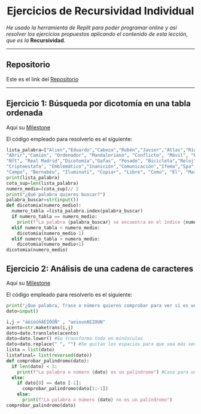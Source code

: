 <h1 align="center">Ejercicios de Recursividad Individual</h1>

*He usado la herramienta de Replit para poder programar online y así resolver los ejercicios propuestos aplicando el contenido de esta lección, que es la* **Recursividad**.

***

<h2>Repositorio</h2>

Este es el link del [Repositorio](https://github.com/Diegodesantos1/RecursividadIndividual)

***

## Ejercicio 1: Búsqueda por dicotomía en una tabla ordenada

Aquí su [Milestone](https://github.com/Diegodesantos1/RecursividadIndividual/milestone/1?closed=1)

El código empleado para resolverlo es el siguiente:

```python
lista_palabra=["Alien","Eduardo","Cabeza","Rubén","Javier","Atlas","Río", "Servir", 
"Abrir","Camión", "Ordenador", "Mandaloriano", "Conflicto", "Móvil", "Estambul","Wifi", 
"Nft", "Real Madrid","Dicotomía","Gafas", "Pesado", "Bicicleta","Reloj", "Abrigo",
"Criptoestafa", "Emblemático","Inanición","Comunicación","Ifema","Spa","Auditorio",
"Campo", "Bernabéu", "Iluminati", "Copiar", "Libre", "Como", "El", "Mar"]
print(lista_palabra)
cota_sup=len(lista_palabra)
numero_medio=(cota_sup)// 2
print("¿Qué palabra quieres buscar?")
palabra_buscar=str(input())
def dicotomia(numero_medio):
  numero_tabla =lista_palabra.index(palabra_buscar)
  if numero_tabla == numero_medio:
    print(f"La palabra {palabra_buscar} se encuentra en el índice {numero_tabla}")
  elif numero_tabla < numero_medio:
    dicotomia(numero_medio-1)
  elif numero_tabla > numero_medio:
    dicotomia(numero_medio+1)
dicotomia(numero_medio)
```

## Ejercicio 2: Análisis de una cadena de caracteres

Aquí su [Milestone](https://github.com/Diegodesantos1/RecursividadIndividual/milestone/3?closed=1)

El código empleado para resolverlo es el siguiente:
```python
print("¿Que palabra, frase o número quieres comprobar para ver si es un palíndromo?")
dato=input()

i,j = "áéíóúñÁÉÍÓÚÑ" , "aeiounAEIOUN"
acento=str.maketrans(i,j)
dato=dato.translate(acento)
dato=dato.lower() #Se transforma todo en minúsculas
dato=dato.replace(" ", "") #Se quitan los espacios para que sea más sencillo
lista = list(dato)
listafinal= list(reversed(dato))
def comprobar_palindromo(dato):
  if len(dato) < 1:
    print(f"La palabra o número {dato} es un palíndromo") #Caso para una sola letra o número
  else:
    if dato[0] == dato [-1]:
      comprobar_palindromo(dato[1:-1])
    else:
      print(f"La palabra o número {dato} no es un palíndromo")
comprobar_palindromo(dato)
```
